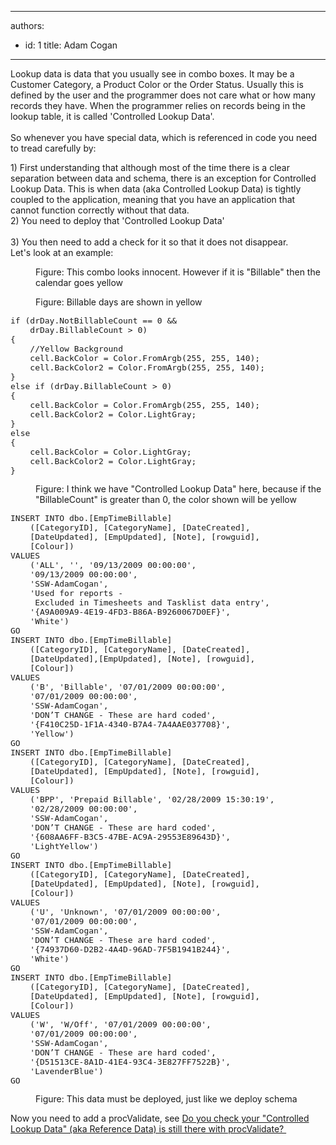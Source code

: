 

---
authors:
  - id: 1
    title: Adam Cogan
---




<span class='intro'> Lookup data is data that you usually see in combo boxes. It may be a Customer Category, a Product Color or the Order Status. Usually this is defined by the user and the programmer does not care what or how many records they have. When the programmer relies on records being in the lookup table, it is called 'Controlled Lookup Data'. <br>
<br>
So whenever you have special data,&#160;which is referenced in code you need to tread carefully by&#58; 
 </span>


  <p style="margin&#58;0cm 0cm 0pt;">1) First understanding that although most of the time there is a clear separation between data and schema, there is an exception for Controlled Lookup Data. This is when data (aka Controlled Lookup Data) is tightly coupled to the&#160;application, meaning that you have an application that cannot function correctly without that data.</p>
<p style="margin&#58;0cm 0cm 0pt;">2) You need to deploy that 'Controlled Lookup Data'<br>
<br>
3) You then need to add a check for it so that it does not disappear. </p>
<p style="margin&#58;0cm 0cm 0pt;">Let's look at an example&#58;</p>
<dl class="image">
    <dt><img alt="" src="/Standards/SoftwareDevelopment/RulesToBetterSQLServerSchemaDeployment/PublishingImages/TimeProDropDown.png" /> </dt>
    <dd>Figure&#58; This combo looks innocent. However if it is &quot;Billable&quot; then the calendar goes yellow </dd>
</dl>
<dl class="image">
    <dt><img alt="" src="/Standards/SoftwareDevelopment/RulesToBetterSQLServerSchemaDeployment/PublishingImages/TimeProCalendar.png" /> </dt>
    <dd>Figure&#58;&#160;Billable days are shown in yellow </dd>
</dl>
<dl class="image">
    <dt><font class="ms-rteCustom-CodeArea" size="+0">
    <pre>if (drDay.NotBillableCount == 0 &amp;&amp; 
    drDay.BillableCount &gt; 0)
&#123;
    //Yellow Background
    cell.BackColor = Color.FromArgb(255, 255, 140);
    cell.BackColor2 = Color.FromArgb(255, 255, 140);
&#125;
else if (drDay.BillableCount &gt; 0)
&#123;
    cell.BackColor = Color.FromArgb(255, 255, 140);
    cell.BackColor2 = Color.LightGray;
&#125;
else
&#123;
    cell.BackColor = Color.LightGray;
    cell.BackColor2 = Color.LightGray;
&#125;
</pre>
    </font></dt>
    <dd>Figure&#58; I think we have &quot;Controlled Lookup Data&quot; here, because if the &quot;BillableCount&quot; is greater than 0, the color shown will be yellow </dd>
</dl>
<dl class="image">
    <dt><font class="ms-rteCustom-CodeArea" size="+0">
    <pre>INSERT INTO dbo.[EmpTimeBillable] 
    ([CategoryID], [CategoryName], [DateCreated], 
    [DateUpdated], [EmpUpdated], [Note], [rowguid], 
    [Colour]) 
VALUES 
    ('ALL', '', '09/13/2009 00&#58;00&#58;00', 
    '09/13/2009 00&#58;00&#58;00', 
    'SSW-AdamCogan', 
    'Used for reports - 
     Excluded in Timesheets and Tasklist data entry', 
    '&#123;A9A009A9-4E19-4FD3-B86A-B9260067D0EF&#125;', 
    'White')
GO
INSERT INTO dbo.[EmpTimeBillable] 
    ([CategoryID], [CategoryName], [DateCreated], 
    [DateUpdated],[EmpUpdated], [Note], [rowguid], 
    [Colour]) 
VALUES 
    ('B', 'Billable', '07/01/2009 00&#58;00&#58;00', 
    '07/01/2009 00&#58;00&#58;00', 
    'SSW-AdamCogan', 
    'DON’T CHANGE - These are hard coded', 
    '&#123;F410C25D-1F1A-4340-B7A4-7A4AAE037708&#125;', 
    'Yellow')
GO
INSERT INTO dbo.[EmpTimeBillable] 
    ([CategoryID], [CategoryName], [DateCreated], 
    [DateUpdated], [EmpUpdated], [Note], [rowguid], 
    [Colour]) 
VALUES 
    ('BPP', 'Prepaid Billable', '02/28/2009 15&#58;30&#58;19', 
    '02/28/2009 00&#58;00&#58;00', 
    'SSW-AdamCogan', 
    'DON’T CHANGE - These are hard coded', 
    '&#123;608AA6FF-B3C5-47BE-AC9A-29553E89643D&#125;', 
    'LightYellow')
GO
INSERT INTO dbo.[EmpTimeBillable] 
    ([CategoryID], [CategoryName], [DateCreated], 
    [DateUpdated], [EmpUpdated], [Note], [rowguid], 
    [Colour]) 
VALUES 
    ('U', 'Unknown', '07/01/2009 00&#58;00&#58;00', 
    '07/01/2009 00&#58;00&#58;00', 
    'SSW-AdamCogan', 
    'DON’T CHANGE - These are hard coded', 
    '&#123;74937D60-D2B2-4A4D-96AD-7F5B1941B244&#125;', 
    'White')
GO
INSERT INTO dbo.[EmpTimeBillable] 
    ([CategoryID], [CategoryName], [DateCreated], 
    [DateUpdated], [EmpUpdated], [Note], [rowguid], 
    [Colour]) 
VALUES 
    ('W', 'W/Off', '07/01/2009 00&#58;00&#58;00', 
    '07/01/2009 00&#58;00&#58;00', 
    'SSW-AdamCogan', 
    'DON’T CHANGE - These are hard coded', 
    '&#123;D51513CE-8A1D-41E4-93C4-3E827FF7522B&#125;', 
    'LavenderBlue')
GO
</pre>
    </font></dt>
    <dd>Figure&#58; This data must be deployed, just like we deploy schema </dd>
</dl>
Now you need&#160;to add a&#160;procValidate, see <a href="/Standards/SoftwareDevelopment/RulesToBetterSQLServerSchemaDeployment/Pages/DoYouCheckYourLookupDataAkaReferenceDataIsStillThereWithProcValidate.aspx">Do you check your &quot;Controlled Lookup Data&quot; (aka Reference Data) is still there with procValidate?&#160;</a> 



